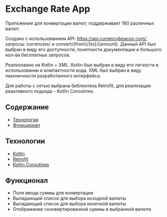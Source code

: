 # Exchange Rate App
Приложение для конвертации валют, поддерживает 160 различных валют.

Создано с использованием API: https://api.currencybeacon.com/, запросы: currencies/ и convert/{from}/{to}/{amount}. 
Данный API был выбран в виду его доступности, понятности документации и большого кол-ва бесплатных запросов.

Реализовано на Kotlin + XML.
Kotlin был выбран в виду его легкости в использовании и компактности кода.
XML был выбран в виду лаконичности разработанного интерфейса.

Для работы с сетью выбрана библиотека Retrofit, для реализации реактивного подхода - Kotlin Coroutines.

## Содержание
- [Технологии](#технологии)
- [Функционал](#функционал)

## Технологии
- [Kotlin](https://kotlinlang.org/)
- [Retrofit](https://square.github.io/retrofit/)
- [Kotlin Coroutines](https://kotlinlang.org/docs/coroutines-overview.html)

## Функционал
- Поле ввода суммы для конвертации
- Выпадающий список для выбора исходной валюты
- Выпадающий список для выбора конечной валюты
- Отображение сконвертированной суммы в выбранной валюте
